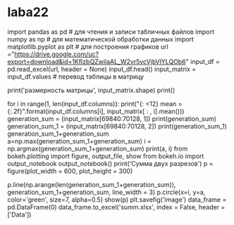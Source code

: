 # laba22
import pandas as pd     # для чтения и записи табличных файлов
import numpy as np      # для математической обработки данных
import matplotlib.pyplot as plt # для построения графиков
url ="https://drive.google.com/uc?export=download&id=1KfIzbQZwilaAL_W2vr5vcVjbVlYLQOb6"
input_df = pd.read_excel(url, header = None) 
input_df.head()
input_matrix = input_df.values # перевод таблицы в матрицу
 
print('размерность матрицы', input_matrix.shape)
print()

for i in range(1, len(input_df.columns)):
  print("{: <12} mean = {:.2f}".format(input_df.columns[i], input_matrix[ :  , i].mean()))
  generation_sum = (input_matrix[69840:70128, 1])
print(generation_sum)
generation_sum_1 = (input_matrix[69840:70128, 2])
print(generation_sum_1)
generation_sum_1+generation_sum
a=np.max(generation_sum_1+generation_sum)
i = np.argmax(generation_sum_1+generation_sum)
print(a, i)
from bokeh.plotting import figure, output_file, show
from bokeh.io import output_notebook
output_notebook()
print('Сумма двух разрезов')
p = figure(plot_width = 600, plot_height = 300)

p.line(np.arange(len(generation_sum_1+generation_sum)), generation_sum_1+generation_sum, line_width = 3)
p.circle(x=i, y=a,
           color='green', size=7, alpha=0.5)
show(p)
plt.savefig('image')
data_frame = pd.DataFrame(0)
data_frame.to_excel('summ.xlsx', index = False, header = ['Data'])
